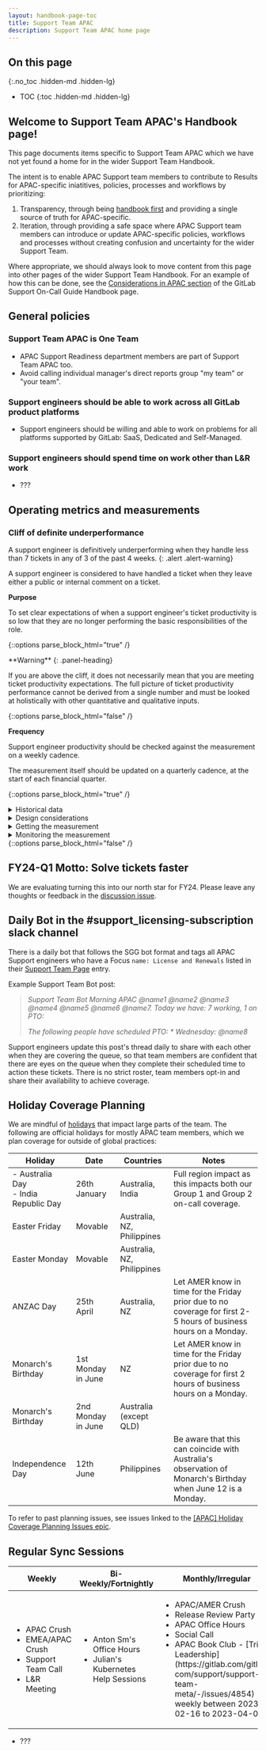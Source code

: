 ```yaml
---
layout: handbook-page-toc
title: Support Team APAC
description: Support Team APAC home page
---
```


## On this page
{:.no_toc .hidden-md .hidden-lg}

- TOC
{:toc .hidden-md .hidden-lg}

## Welcome to Support Team APAC's Handbook page!

This page documents items specific to Support Team APAC which we have not yet
found a home for in the wider Support Team Handbook.

The intent is to enable APAC Support team members to contribute to Results for
APAC-specific iniatitives, policies, processes and workflows by prioritizing:

1. Transparency, through being [handbook first](https://about.gitlab.com/handbook/handbook-usage/#why-handbook-first)
   and providing a single source of truth for APAC-specific.
1. Iteration, through providing a safe space where APAC Support team members can
   introduce or update APAC-specific policies, workflows and processes without
   creating confusion and uncertainty for the wider Support Team.

Where appropriate, we should always look to move content from this page into
other pages of the wider Support Team Handbook. For an example of how this can
be done, see the [Considerations in APAC section](https://about.gitlab.com/handbook/support/on-call/#considerations-in-apac)
of the GitLab Support On-Call Guide Handbook page.

## General policies

### Support Team APAC is One Team

* APAC Support Readiness department members are part of Support Team APAC too.
* Avoid calling individual manager's direct reports group "my team" or "your team".

### Support engineers should be able to work across all GitLab product platforms

* Support engineers should be willing and able to work on problems for all
  platforms supported by GitLab: SaaS, Dedicated and Self-Managed.

### Support engineers should spend time on work other than L&R work

* ???

## Operating metrics and measurements

### Cliff of definite underperformance

A support engineer is definitively underperforming when they handle less than 7 tickets in any of 3 of the past 4 weeks.
{: .alert .alert-warning}

A support engineer is considered to have handled a ticket when they leave either
a public or internal comment on a ticket.

**Purpose**

To set clear expectations of when a support engineer's ticket productivity is
so low that they are no longer performing the basic responsibilities of the
role.

{::options parse_block_html="true" /}
<div class="panel panel-warning">
**Warning**
{: .panel-heading}
<div class="panel-body">

If you are above the cliff, it does not necessarily mean that you are meeting
ticket productivity expectations. The full picture of ticket productivity
performance cannot be derived from a single number and must be looked at
holistically with other quantitative and qualitative inputs.

</div>
</div>
{::options parse_block_html="false" /}

**Frequency**

Support engineer productivity should be checked against the measurement on a
weekly cadence.

The measurement itself should be updated on a quarterly cadence, at the start of
each financial quarter.

{::options parse_block_html="true" /}
<details>
  <summary markdown="span">Historical data</summary>

  * FY23-Q1: 5
  * FY23-Q2: 5
  * FY23-Q3: 5
  * FY23-Q4: 5
  * FY24-Q1: 6
  * FY24-Q2: 7
</details>

<details>
  <summary markdown="span">Design considerations</summary>

  The following considerations were made while designing this measurement:

  * It should include both direct contributions and collaborative work on tickets.
  * It should be easy to remember and keep track of.
  * It should be naturally achieved in the normal course of work and not require
    special effort or focus.
</details>

<details>
  <summary markdown="span">Getting the measurement</summary>

  Use the following instructions to set up a Zendesk Explore report which you
  can use to get the Cliff of Definite Underperformance number at the start of a
  new financial quarter.

  **Building the Zendesk Explore report**

  Create a Zendesk Explore report using the `Support - Updates History` dataset.
  Use the following settings:

  1. Metrics:
     * D_COUNT(Tickets updated)
     * D_COUNT(Tickets updated w/comment)
  2. Rows:
     * Updater name
     * Updater region (optional, used to verify that data from outside of APAC is not present)
     * Update - Year
     * Update - Week of Year
  3. Filters:
     * Ticket form - Excluded:
       * L&R (This is excluded because weekly L&R productivity numbers can get very high. Setting a standard derived from this number is unfair to support engineers who do not regularly do L&R.)
     * Updater tags - Selected:
       * `jane_gianoutsos`
       * `ket_slaats`
       * `wei-meng_lee`
     * Comment type - Selected:
       * Internal
       * Public
  4. Visualization type: Table
  5. Result manipulation
     * Result path calculation - D_COUNT(Tickets updated)
       * Pattern: Percentile
       * Path: On rows

  **Getting the measurement from the Zendesk Explore report**

  In the Zendesk Explore report:

  1. Update the date range filter:
     1. Click on `Update - Week of Year`.
     1. Click on "Edit date ranges".
     1. Under the "Date range" pane, click on the "Simple" tab.
     1. Select the "Custom" radio button.
     1. Select "month" in the "Details level" select dropdown.
     1. Select the previous 12-month period ending at the last FY quarter.
     1. Click on "Apply".
  1. Sort the `Tickets updated` column.
  1. Look for the first entry above 15%.
  1. The cliff number will be the value of `Ticket updated w/comment` in that row.
</details>

<details>
  <summary markdown="span">Monitoring the measurement</summary>

  Use the following Zendesk Explore report to provide reporting of how
  individual support engineers' productivity matches up against the Cliff of
  Definite Underperformance.

  **Building the Zendesk Explore report**

  Create a Zendesk Explore report using the `Support - Updates History` dataset.
  Use the following settings:

  1. Metrics:
     * D_COUNT(Tickets updated)
  2. Columns:
     * Update - Year
     * Update - Week of year
       * Filter > Edit date ranges > Advanced:
         * From the beginning of: 4 weeks in the past.
         * To the end of: 1 weeks in the past.
  3. Rows:
     * Updater tags
       * Filter - Selected:
         * `jane_gianoutsos`
         * `ket_slaats`
         * `wei-meng_lee`
     * Updater name
  4. Filters:
     * Comment type - Selected:
       * Internal
       * Public
  5. Visualization type: Table
  6. Chart configuration > Display format:
     * D_COUNT(Tickets updated) > Advanced:

       ```
       IF (D_COUNT(Tickets updated) >= 7) THEN
       {
           "backgroundColor": "",
           "precision": 0,
           "scale": 1,
           "prefix": "",
           "decimalSeparator": ".",
           "italic": FALSE,
           "bold": FALSE,
           "suffix": "",
           "fontColor": "",
           "thousandsSeparator": " "
       }
       ELIF (IS_NAN(D_COUNT(Tickets updated))) THEN
       {
           "backgroundColor": ""
       }
       ELSE
       {
           "backgroundColor": "#ffcccb"
       }
       ENDIF
       ```
</details>
{::options parse_block_html="false" /}

## FY24-Q1 Motto: Solve tickets faster

We are evaluating turning this into our north star for FY24. Please leave any
thoughts or feedback in the [discussion issue](https://gitlab.com/gitlab-com/support/support-team-meta/-/issues/4921).

## Daily Bot in the #support_licensing-subscription slack channel

There is a daily bot that follows the SGG bot format and tags all APAC Support
engineers who have a Focus `name: License and Renewals` listed in their [Support Team Page](https://gitlab.com/gitlab-com/support/team/-/blob/master/data/support-team.yaml) entry.

Example Support Team Bot post:

> _Support Team Bot
Morning APAC @name1 @name2 @name3 @name4 @name5 @name6 @name7. Today we have:  7 working, 1 on PTO:_
>
> _The following people have scheduled PTO:_
> _* Wednesday: @name8_

Support engineers update this post's thread daily to share with each other when
they are covering the queue, so that team members are confident that there are eyes
on the queue when they complete their scheduled time to action these tickets. There
is no strict roster, team members opt-in and share their availability to achieve
coverage.

## Holiday Coverage Planning

We are mindful of [holidays](https://about.gitlab.com/handbook/support/support-time-off.html#holiday-time-off-ticket-management) that impact large parts of the team. The following are official holidays for mostly APAC team members, which we plan coverage for outside of global practices:

| **Holiday**                             | **Date**           | **Countries**              | **Notes**                                                                                                                                  |
|-----------------------------------------|--------------------|----------------------------|--------------------------------------------------------------------------------------------------------------------------------------------|
| - Australia Day<br>- India Republic Day | 26th January       | Australia, India           | Full region impact as this impacts both our Group 1 and Group 2 on-call coverage.                                                           |
| Easter Friday                           | Movable            | Australia, NZ, Philippines |                                                                                                                                            |
| Easter Monday                           | Movable            | Australia, NZ, Philippines |                                                                                                                                            |
| ANZAC Day                               | 25th April         | Australia, NZ              | Let AMER know in time for the Friday prior due to no coverage for first 2-5 hours of business hours on a Monday.                           |
| Monarch's Birthday                      | 1st Monday in June | NZ                         | Let AMER know in time for the Friday prior due to no coverage for first 2 hours of business hours on a Monday. |
| Monarch's Birthday                      | 2nd Monday in June | Australia (except QLD)     |                                                                                                                                            |
| Independence Day                        | 12th June          | Philippines                | Be aware that this can coincide with Australia's observation of Monarch's Birthday when June 12 is a Monday.                               |


To refer to past planning issues, see issues linked to the [[APAC] Holiday Coverage Planning Issues epic](https://gitlab.com/groups/gitlab-com/support/-/epics/252).


## Regular Sync Sessions

<table>
  <thead>
    <tr>
      <th>Weekly</th>
      <th>Bi-Weekly/Fortnightly</th>
      <th>Monthly/Irregular</th>
   </tr>
  </thead>
  <tbody>
    <tr>
      <td>
        <ul>
          <li>APAC Crush</li>
          <li>EMEA/APAC Crush</li>
          <li>Support Team Call</li>
          <li>L&R Meeting</li>
        </ul>
      </td>
      <td>
        <ul>
          <li>Anton Sm's Office Hours</li>
          <li>Julian's Kubernetes Help Sessions</li>
        </ul>
      </td>
      <td>
        <ul>
          <li>APAC/AMER Crush</li>
          <li>Release Review Party</li>
          <li>APAC Office Hours</li>
          <li>Social Call</li>
          <li>APAC Book Club - [Tribal Leadership](https://gitlab.com/gitlab-com/support/support-team-meta/-/issues/4854) <br>weekly between 2023-02-16 to 2023-04-06</li>
         </ul>
      </td>
    </tr>
  </tbody>
</table>


* ???
